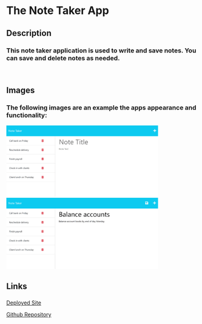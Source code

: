 # The Note Taker App

## Description
### This note taker application is used to write and save notes. You can save and delete notes as needed.  

<br>

## Images
### The following images are an example the apps appearance and functionality:

<img src="public/assets/11-express-homework-demo-01.png" width = "400px">

<img src="public/assets/11-express-homework-demo-02.png" width = "400px">

<br>

## Links
### 
<!-- add walk through video here -->

<a href=  https://mrgssg.github.io/note-taker/ > Deployed Site

<a href= https://github.com/mrgssg/note-taker> Github Repository